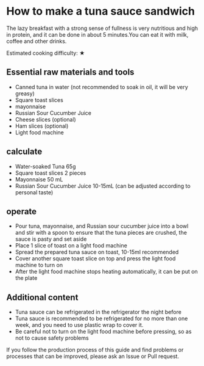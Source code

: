 # How to make a tuna sauce sandwich

The lazy breakfast with a strong sense of fullness is very nutritious and high in protein, and it can be done in about 5 minutes.You can eat it with milk, coffee and other drinks.

Estimated cooking difficulty: ★

## Essential raw materials and tools

- Canned tuna in water (not recommended to soak in oil, it will be very greasy)
- Square toast slices
- mayonnaise
- Russian Sour Cucumber Juice
- Cheese slices (optional)
- Ham slices (optional)
- Light food machine

## calculate

- Water-soaked Tuna 65g
- Square toast slices 2 pieces
- Mayonnaise 50 mL
- Russian Sour Cucumber Juice 10-15mL (can be adjusted according to personal taste)

## operate

- Pour tuna, mayonnaise, and Russian sour cucumber juice into a bowl and stir with a spoon to ensure that the tuna pieces are crushed, the sauce is pasty and set aside
- Place 1 slice of toast on a light food machine
- Spread the prepared tuna sauce on toast, 10-15ml recommended
- Cover another square toast slice on top and press the light food machine to turn on
- After the light food machine stops heating automatically, it can be put on the plate

## Additional content

- Tuna sauce can be refrigerated in the refrigerator the night before
- Tuna sauce is recommended to be refrigerated for no more than one week, and you need to use plastic wrap to cover it.
- Be careful not to turn on the light food machine before pressing, so as not to cause safety problems

If you follow the production process of this guide and find problems or processes that can be improved, please ask an Issue or Pull request.
